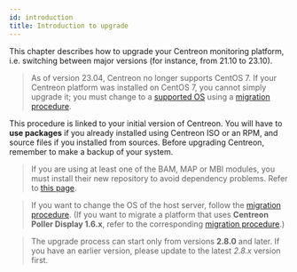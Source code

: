 ```yaml
---
id: introduction
title: Introduction to upgrade
---
```


This chapter describes how to upgrade your Centreon monitoring platform, i.e. switching between major versions (for instance, from 21.10 to 23.10).

> As of version 23.04, Centreon no longer supports CentOS 7. If your Centreon platform was installed on CentOS 7, you cannot simply upgrade it; you must change to a [supported OS](../installation/compatibility.md#operating-systems) using a [migration procedure](../migrate/introduction.md).

This procedure is linked to your initial version of Centreon. You will have to
**use packages** if you already installed using Centreon ISO or an RPM, and
source files if you installed from sources. Before upgrading Centreon, remember
to make a backup of your system.

> If you are using at least one of the BAM, MAP or MBI modules, you must install
> their new repository to avoid dependency problems.
> Refer to [this page](../reporting/upgrade.md#update-the-repository).

> If you want to change the OS of the host server, follow the [migration procedure](../migrate/introduction.md). (If you want to migrate a platform that uses **Centreon Poller Display 1.6.x**, refer
> to the corresponding [migration procedure](../migrate/poller-display-to-remote-server.md).)

> The upgrade process can start only from versions **2.8.0** and later. If you
> have an earlier version, please update to the latest *2.8.x* version first.
